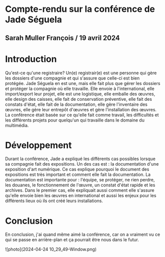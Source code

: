 # Compte-rendu sur la conférence de Jade Séguela

## Sarah Muller François / 19 avril 2024

# Introduction
Qu'est-ce qu'une registraire? Un(e) registrair(e) est une personne qui gère les dossiers d'une compagnie et qui s'assure que celle-ci est bien protégée. Jade Séguela en est une, mais elle fait plus que gérer les dossiers et protéger la compagnie où elle travaille. Elle envoie à l'international, elle import/export leur projet, elle est une logistique, elle emballe des œuvres, elle design des caisses, elle fait de conservation préventive, elle fait des constats d'état, elle fait de la documentation, elle gère l'inventaire des œuvres, elle gère leur entrepôt d'œuvres et gère l'installation des œuvres. La conférence était basée sur ce qu'elle fait comme travail, les difficultés et les différents projets pour quelqu'un qui travaille dans le domaine du multimédia.

# Développement
Durant la conférence, Jade a expliqué les différents cas possibles lorsque sa compagnie fait des expositions. Un des cas est : la documentation d'une exposition d'art numérique. Ce cas explique pourquoi le document des expositions est très important et comment elle fait la documentation. La documentation est importante pour : l'équipe, se protéger, ne rien perdre, les douanes, le fonctionnement de l'œuvre, un constat d'état rapide et les archives. Dans le premier cas, elle expliquait aussi comment elle s'assure qu'elle envoie bien les œuvres en international et aussi les enjeux pour les différents lieux où ils ont créé leurs installations.

# Conclusion
En conclusion, j'ai quand même aimé la conférence, car on a vraiment vu ce qui se passe en arrière-plan et ça pourrait être nous dans le futur.

![photo](2024-04-24 10_29_49-Window.png)
